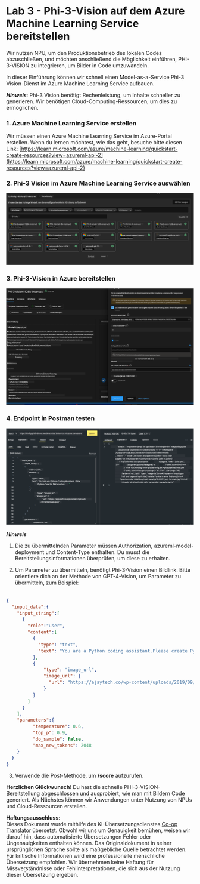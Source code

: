 <!--
CO_OP_TRANSLATOR_METADATA:
{
  "original_hash": "20cb4e6ac1686248e8be913ccf6c2bc2",
  "translation_date": "2025-03-27T12:25:01+00:00",
  "source_file": "md\\02.Application\\02.Code\\Phi3\\VSCodeExt\\HOL\\Apple\\03.DeployPhi3VisionOnAzure.md",
  "language_code": "de"
}
-->
# **Lab 3 - Phi-3-Vision auf dem Azure Machine Learning Service bereitstellen**

Wir nutzen NPU, um den Produktionsbetrieb des lokalen Codes abzuschließen, und möchten anschließend die Möglichkeit einführen, PHI-3-VISION zu integrieren, um Bilder in Code umzuwandeln.

In dieser Einführung können wir schnell einen Model-as-a-Service Phi-3 Vision-Dienst im Azure Machine Learning Service aufbauen.

***Hinweis***: Phi-3 Vision benötigt Rechenleistung, um Inhalte schneller zu generieren. Wir benötigen Cloud-Computing-Ressourcen, um dies zu ermöglichen.

### **1. Azure Machine Learning Service erstellen**

Wir müssen einen Azure Machine Learning Service im Azure-Portal erstellen. Wenn du lernen möchtest, wie das geht, besuche bitte diesen Link: [https://learn.microsoft.com/azure/machine-learning/quickstart-create-resources?view=azureml-api-2](https://learn.microsoft.com/azure/machine-learning/quickstart-create-resources?view=azureml-api-2)

### **2. Phi-3 Vision im Azure Machine Learning Service auswählen**

![Katalog](../../../../../../../../../translated_images/vison_catalog.e04e9e5f2b6ff115fff30e793e54e617da07251c7b192e1a68e6b050917f45aa.de.png)

### **3. Phi-3-Vision in Azure bereitstellen**

![Bereitstellen](../../../../../../../../../translated_images/vision_deploy.c0582d08b5d49675c643f3bedc04ae106957304f3cd4702406fa08bea80ba213.de.png)

### **4. Endpoint in Postman testen**

![Testen](../../../../../../../../../translated_images/vision_test.fb4ff33607077153c7b5dcf37648dc5a9cb550824aeba89963e6b270314fc554.de.png)

***Hinweis***

1. Die zu übermittelnden Parameter müssen Authorization, azureml-model-deployment und Content-Type enthalten. Du musst die Bereitstellungsinformationen überprüfen, um diese zu erhalten.

2. Um Parameter zu übermitteln, benötigt Phi-3-Vision einen Bildlink. Bitte orientiere dich an der Methode von GPT-4-Vision, um Parameter zu übermitteln, zum Beispiel:

```json

{
  "input_data":{
    "input_string":[
      {
        "role":"user",
        "content":[ 
          {
            "type": "text",
            "text": "You are a Python coding assistant.Please create Python code for image "
          },
          {
              "type": "image_url",
              "image_url": {
                "url": "https://ajaytech.co/wp-content/uploads/2019/09/index.png"
              }
          }
        ]
      }
    ],
    "parameters":{
          "temperature": 0.6,
          "top_p": 0.9,
          "do_sample": false,
          "max_new_tokens": 2048
    }
  }
}

```

3. Verwende die Post-Methode, um **/score** aufzurufen.

**Herzlichen Glückwunsch**! Du hast die schnelle PHI-3-VISION-Bereitstellung abgeschlossen und ausprobiert, wie man mit Bildern Code generiert. Als Nächstes können wir Anwendungen unter Nutzung von NPUs und Cloud-Ressourcen erstellen.

**Haftungsausschluss**:  
Dieses Dokument wurde mithilfe des KI-Übersetzungsdienstes [Co-op Translator](https://github.com/Azure/co-op-translator) übersetzt. Obwohl wir uns um Genauigkeit bemühen, weisen wir darauf hin, dass automatisierte Übersetzungen Fehler oder Ungenauigkeiten enthalten können. Das Originaldokument in seiner ursprünglichen Sprache sollte als maßgebliche Quelle betrachtet werden. Für kritische Informationen wird eine professionelle menschliche Übersetzung empfohlen. Wir übernehmen keine Haftung für Missverständnisse oder Fehlinterpretationen, die sich aus der Nutzung dieser Übersetzung ergeben.